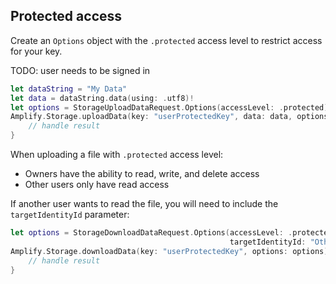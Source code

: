 ## Protected access

Create an `Options` object with the `.protected` access level to restrict access for your key.

TODO: user needs to be signed in

```swift
let dataString = "My Data"
let data = dataString.data(using: .utf8)!
let options = StorageUploadDataRequest.Options(accessLevel: .protected)
Amplify.Storage.uploadData(key: "userProtectedKey", data: data, options: options) { result in
    // handle result
}
```

When uploading a file with `.protected` access level:
* Owners have the ability to read, write, and delete access
* Other users only have read access

If another user wants to read the file, you will need to include the `targetIdentityId` parameter:

```swift
let options = StorageDownloadDataRequest.Options(accessLevel: .protected,
                                                 targetIdentityId: "OtherUserIdentityId")
Amplify.Storage.downloadData(key: "userProtectedKey", options: options) { result in
    // handle result
}
```
